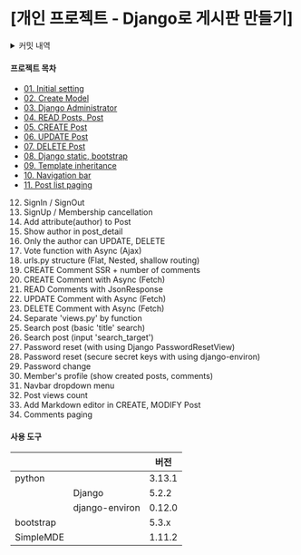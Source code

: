 # [개인 프로젝트 - Django로 게시판 만들기]

<details>
    <summary>커밋 내역</summary>
    1. 프로젝트 생성
    2. urls.py, views.py 체험
    3. Model 생성
    4. superuser 생성 (Django Admin)
    5. READ Posts, Comments
    6. CREATE Comment
    7. CREATE Post
    8. UPDATE Post / use template filter
    9. DELETE Post
    10. UPDATE Comment
    11. DELETE Comment
    12. DELETE Post, Comment with using html-dataset
    13. Isolate script file (Django static)
    14. Apply Bootstrap
    15. Template inheritance
    16. Apply Django Form (use is_valid)
    17. Append navbar
    18. Paging Index page (post list)
    19. Isolate form_errors.html
    20. Sign in / Sign out
    21. Sign up
    22. Password find, change
    23. Add Author in Post, Comment model's properties
    24. Redirect to sign_in page when unknown user doing? CREATE post, comment
    25. Show author in Post, Comment
    26. UPDATE, DELETE only for author
    27. Separate 'views.py' by function
    28. Add recommend (vote) function
    29. Use HTML anchor when comment CREATE, MODIFY, VOTE
    30. Search Post (basic 'title' search)
    31. Search Post (input 'search_target')
    32. Password reset (basic setting using Django PasswordResetView)
    33. Secure secret keys using django-environ
    34. Password change (redirect log_in page when users not logged in access django password change)
    35. Member's profile page (add href in post, comment's created user)
    36. Profile setting in navbar dropdown menu
    37. Post views count
    38. Add Markdown editor (SimpleMDE)
    39. Recommend (vote) Ajax
    40. Comment create Ajax
        1. basic setting
        2. print errors without Django From.errors context
        3. send page where the comment is written
    41. Comments Paging with Ajax
    42. Comment UPDATE Ajax
    43. Comment DELETE Ajax
</details>

#### 프로젝트 목차
- [01. Initial setting](/docs/01-Initial-setting.md)
- [02. Create Model](/docs/02-model.md)
- [03. Django Administrator](/docs/03-Django-administrator.md)
- [04. READ Posts, Post](/docs/04-READ-Post.md)
- [05. CREATE Post](/docs/05-CREATE-Post.md)
- [06. UPDATE Post](/docs/06-UPDATE-Post.md)
- [07. DELETE Post](/docs/07-DELETE-Post.md)
- [08. Django static, bootstrap](/docs/08-Static&Bootstrap.md)
- [09. Template inheritance](/docs/09-Template-inheritance.md)
- [10. Navigation bar](/docs/10-Navigation-bar.md)
- [11. Post list paging](/docs/11-Post-list-paging.md)
12. SignIn / SignOut
13. SignUp / Membership cancellation
14. Add attribute(author) to Post
15. Show author in post_detail
16. Only the author can UPDATE, DELETE
17. Vote function with Async (Ajax)
18. urls.py structure (Flat, Nested, shallow routing)
19. CREATE Comment SSR + number of comments
20. CREATE Comment with Async (Fetch)
21. READ Comments with JsonResponse
22. UPDATE Comment with Async (Fetch)
23. DELETE Comment with Async (Fetch)
24. Separate 'views.py' by function
25. Search post (basic 'title' search)
26. Search post (input 'search_target')
27. Password reset (with using Django PasswordResetView)
28. Password reset (secure secret keys with using django-environ)
29. Password change
30. Member's profile (show created posts, comments)
31. Navbar dropdown menu
32. Post views count
33. Add Markdown editor in CREATE, MODIFY Post
34. Comments paging


#### 사용 도구
|           |                |  버전  |
|-----------|----------------|--------|
| python    |                | 3.13.1 |
|           | Django         | 5.2.2  |
|           | django-environ | 0.12.0 |
| bootstrap |                | 5.3.x  |
| SimpleMDE |                | 1.11.2 |